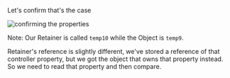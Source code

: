Let's confirm that's the case

![confirming the properties](/snapshot/class_group_2-confirming-retainer-property.png)

Note:
Our Retainer is called `temp10` while the Object is `temp9`.

Retainer's reference is slightly different, we've stored a reference of that controller property, but we got the object that owns that property instead.
So we need to read that property and then compare.
